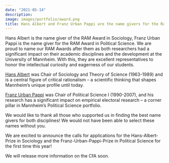 ```yaml
---
date: "2021-05-14"
description: 
image: images/portfolio/award.png
title: Hans Albert and Franz Urban Pappi are the name givers for the RAM Awards in Political Science and Sociology!
---
```


Hans Albert is the name giver of the RAM Award in Sociology, Franz Urban Pappi is the name giver for the RAM Award in Political Science. We are proud to name our RAM Awards after them as both researchers had a significant impact on their academic disciplines and the development at the University of Mannheim. With this, they are excellent representatives to honor the intellectual curiosity and eagerness of our students.

[Hans Albert](https://www.uni-mannheim.de/newsroom/presse/pressemitteilungen/2021/februar/hans-albert-wird-100/) was Chair of Sociology and Theory of Science (1963-1989) and is a central figure of critical rationalism – a scientific thinking that shapes Mannheim’s unique profile until today.

[Franz Urban Pappi](https://www.mzes.uni-mannheim.de/d7/de/profiles/franz-pappi) was Chair of Political Science I (1990-2007), and his research has a significant impact on empirical electoral research – a corner pillar in Mannheim’s Political Science portfolio.  


We would like to thank all those who supported us in finding the best name givers for both disciplines! We would not have been able to select these names without you. 

We are excited to announce the calls for applications for the Hans-Albert-Prize in Sociology and the Franz-Urban-Pappi-Prize in Political Science for the first time this year!

We will release more information on the CfA soon.